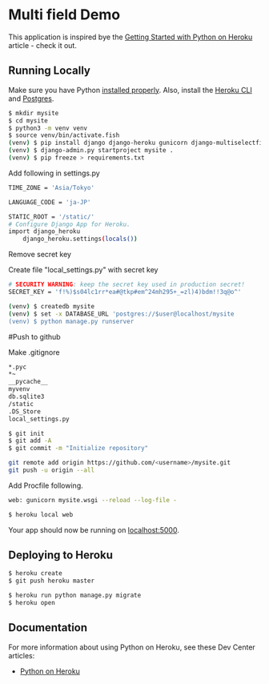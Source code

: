 # Multi field Demo

This application is inspired bye the [Getting Started with Python on Heroku](https://devcenter.heroku.com/articles/getting-started-with-python) article - check it out.  

## Running Locally  

Make sure you have Python [installed properly](http://install.python-guide.org). Also, install the [Heroku CLI](https://devcenter.heroku.com/articles/heroku-cli) and [Postgres](https://devcenter.heroku.com/articles/heroku-postgresql#local-setup).  

```sh
$ mkdir mysite
$ cd mysite
$ python3 -m venv venv
$ source venv/bin/activate.fish
(venv) $ pip install django django-heroku gunicorn django-multiselectfield
(venv) $ django-admin.py startproject mysite .
(venv) $ pip freeze > requirements.txt
```

Add following in settings.py  

```sh
TIME_ZONE = 'Asia/Tokyo'

LANGUAGE_CODE = 'ja-JP'

STATIC_ROOT = '/static/'
# Configure Django App for Heroku.
import django_heroku
    django_heroku.settings(locals())
```
Remove secret key

Create file "local_settings.py" with secret key
```sh
# SECURITY WARNING: keep the secret key used in production secret!
SECRET_KEY = 'f!%)$s04lc1rr*ea#@tkp#em^24mh295+_=zl)4)bdm!!3q@o^'
```


```sh
(venv) $ createdb mysite
(venv) $ set -x DATABASE_URL 'postgres://$user@localhost/mysite
(venv) $ python manage.py runserver
```


#Push to github

Make .gitignore  

```sh
*.pyc
*~
__pycache__
myvenv
db.sqlite3
/static
.DS_Store
local_settings.py
```

```sh
$ git init
$ git add -A
$ git commit -m "Initialize repository"

git remote add origin https://github.com/<username>/mysite.git
git push -u origin --all
````


Add Procfile following.  

```sh
web: gunicorn mysite.wsgi --reload --log-file -
```



```sh
$ heroku local web
```

Your app should now be running on [localhost:5000](http://localhost:5000/).

## Deploying to Heroku

```sh
$ heroku create
$ git push heroku master

$ heroku run python manage.py migrate
$ heroku open
```

## Documentation

For more information about using Python on Heroku, see these Dev Center articles:

- [Python on Heroku](https://devcenter.heroku.com/categories/python)
